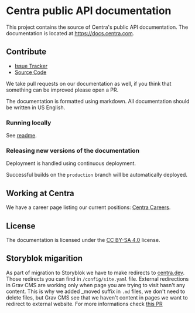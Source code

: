 # Centra public API documentation

This project contains the source of Centra's public API documentation. The documentation is located at https://docs.centra.com.

## Contribute

- [Issue Tracker](https://github.com/centrahq/api-documentation/issues)
- [Source Code](https://github.com/centrahq/api-documentation)

We take pull requests on our documentation as well, if you think that something can be improved please open a PR.

The documentation is formatted using markdown. All
documentation should be written in US English.

### Running locally

See [readme](docs/run-locally.md).

### Releasing new versions of the documentation

Deployment is handled using continuous deployment.

Successful builds on the `production` branch will be automatically deployed.

## Working at Centra

We have a career page listing our current positions: [Centra Careers](https://careers.centra.com).

## License

The documentation is licensed under the [CC BY-SA 4.0](https://creativecommons.org/licenses/by-sa/4.0/?) license.

## Storyblok migarition

As part of migration to Storyblok we have to make redirects to [centra.dev](https://centra.dev). Those redirects you can find in `/config/site.yaml` file.
External redirections in Grav CMS are working only when page you are trying to visit hasn't any content. This is why we added _moved suffix in `.md` files, we don't need to delete files, but Grav CMS see that we haven't content in pages we want to redirect to external website. For more informations check [this PR](https://github.com/centrahq/api-documentation/pull/666)
